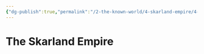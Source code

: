 ```yaml
---
{"dg-publish":true,"permalink":"/2-the-known-world/4-skarland-empire/4-skarland-empire/"}
---
```


# The Skarland Empire